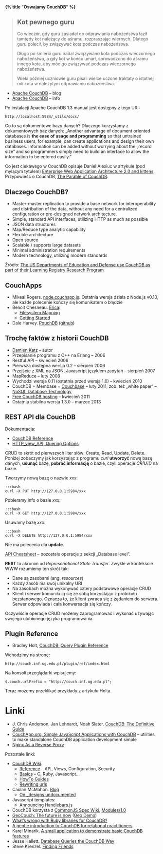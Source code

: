 #### {% title "Oswajamy CouchDB" %}

<blockquote>
 <h2>Kot pewnego guru</h2>
 <p>
  Co wieczór, gdy guru zasiadał do odprawiania nabożeństwa
  łaził tamtędy kot należący do aśramu,
  rozpraszając wiernych.
  Dlatego guru polecił, by związywać kota
  podczas nabożeństwa.
 <p>
  Długo po śmierci guru
  nadal związywano kota
  podczas wieczornego nabożeństwa,
  a gdy kot w końcu umarł,
  sprowadzono do aśramu innego kota,
  aby móc go związywać
  podczas wieczornego nabożeństwa.
 <p>
  Wieki później uczniowie guru
  pisali wielce uczone traktaty
  o istotnej roli kota
  w należytym odprawianiu nabożeństwa.
</blockquote>

* [Apache CouchDB](https://blogs.apache.org/couchdb/) – blog
* [Apache CouchDB](http://couchdb.apache.org/) – info

Po instalacji Apache CouchDB 1.3 manual jest dostępny z tego URI:

    http://localhost:5984/_utils/docs/

Co to są dokumentowe bazy danych?
Dlaczego korzystamy z dokumentowych baz danych:
„Another advantage of document oriented databases is **the ease of
usage and programming** so that untrained business users, for example,
can create applications and design their own databases. Information
can be added without worrying about the „record size” and so
programmers simply need to build an interface to allow the
information to be entered easily.”

Co jest ciekawego w CouchDB opisuje Daniel Alexiuc w artykule
(pod mylącym tytułem) [Enterprise Web Application Architecture 2.0 and
kittens](http://justsomejavaguy.blogspot.com/2010/02/enterprise-web-application-architecture.html).
Przypowieść o CouchDB,
[The Parable of CouchDB](http://www.iriscouch.com/blog/2011/06/the-parable-of-couchdb).


## Dlaczego CouchDB?

* Master-master replication to provide a base network for
  interoperability and distribution of the data, without any need for
  a centralized configuration or pre-designed network architecture.
* Simple, standard API interfaces, utilizing HTTP as much as possible
* JSON data structures
* Map/Reduce type analytic capability
* Flexible architecture
* Open source
* Scalable / supports large datasets
* Minimal administration requirements
* Modern technology, utilizing modern standards

Źródło:
[The US Departments of Education and Defense use CouchDB as part of their Learning Registry Research Program](http://www.couchbase.com/case-studies/learningregistry)


## CouchApps

* Mikeal Rogers.
  [node.couchapp.js](https://github.com/mikeal/node.couchapp.js).
  Ostatnia wersja działa z Node.js v0.10, ale każde polecenie kończy się
  komunikatem o błędzie
* Benoit Chesneau.
  [Erica](https://github.com/benoitc/erica):
  - [Filesystem Mapping](http://couchapp.org/page/filesystem-mapping)
  - [Getting Started](http://www.couchapp.org/page/getting-started)
* Dale Harvey.
  [PouchDB](http://pouchdb.com/) ([github](https://github.com/daleharvey/pouchdb))


## Trochę faktów z historii CouchDB

* [Damien Katz](http://damienkatz.net/) – autor
* Przepisanie programu z C++ na Erlang – 2006
* Restful API – kwiecień 2006
* Pierwsza dostępna wersja 0.2 – sierpień 2006
* Przejście z XML na JSON, Javascript językiem zapytań – sierpień 2007
* MapReduce – luty 2008
* Wychodzi wersja 0.11 (ostatnia przed wersją 1.0) – kwiecień 2010
* CouchDB + Membase = [Couchbase](http://blog.couchbase.com/hello-couchbase) – luty 2011;
  zob. też „white paper“ –
  [NoSQL Database Technology](http://www.couchbase.com/sites/default/files/uploads/all/whitepapers/NoSQL-Whitepaper.pdf)
* [Free CouchDB hosting](http://www.iriscouch.com/) – kwiecień 2011
* Ostatnia stabilna wersja 1.3.0 – marzec 2013


## REST API dla CouchDB

Dokumentacja:

* [CouchDB Reference](http://wiki.apache.org/couchdb/Reference)
* [HTTP_view_API, Quering Options](http://wiki.apache.org/couchdb/HTTP_view_API#Querying_Options)

CRUD to skrót od pierwszych liter słów: Create, Read, Update, Delete.
Poniżej zobaczymy jak korzystając z programu *curl*
**utworzyć** nową bazę danych, **usunąć** bazę, **pobrać informację** o bazie,
czyli operacje *CR[U]D* na bazie.

Tworzymy nową bazę o nazwie *xxx*:

    :::bash
    curl -X PUT http://127.0.0.1:5984/xxx

Pobieramy info o bazie *xxx*:

    :::bash
    curl -X GET http://127.0.0.1:5984/xxx

Usuwamy bazę *xxx*:

    :::bash
    curl -X DELETE http://127.0.0.1:5984/xxx

Nie ma polecenia dla **update**.

[API Cheatsheet](http://wiki.apache.org/couchdb/API_Cheatsheet) –
pozostałe operacje z sekcji „Database level”.

**REST** to akronim od *Represenational State Transfer*.
Zwykle w kontekście WWW rozumiemy ten skrót tak:

* Dane są zasobami (ang. *resources*)
* Każdy zasób ma swój unikalny URI
* Na zasobach można wykonywać cztery podstawowe operacje CRUD
* Klient i serwer komunikują się ze sobą korzystając z protokołu
  bezstanowego. Oznacza to, że klient zwraca się z żądaniem do
  serwera. Serwer odpowiada i cała konwersacja się kończy.

Oczywiście operacje CRUD możemy zaprogramować i wykonać
używając swojego ulubionego języka programowania.


## Plugin Reference

* Bradley Holt,
  [CouchDB jQuery Plugin Reference](http://bradley-holt.com/2011/07/couchdb-jquery-plugin-reference/)

Wchodzimy na stronę:

    http://couch.inf.ug.edu.pl/plugin/ref/index.html

Na konsoli przeglądarki wpisujemy:

    $.couch.urlPrefix = "http://couch.inf.ug.edu.pl";

Teraz możemy przeklikać przykłady z artykułu Holta.


# Linki

* J. Chris Anderson, Jan Lehnardt, Noah Slater.
  [CouchDB: The Definitive Guide][couchdb]
* [CouchApp.org: Simple JavaScript Applications with CouchDB](http://couchapp.org/page/index) –
  utilities to make standalone CouchDB application development simple
* [Nginx As a Reverse Proxy](http://wiki.apache.org/couchdb/Nginx_As_a_Reverse_Proxy)

<!--
Cykl artykułów, Jan Lehnardt. *What’s new in CouchDB*:

* Part 1: [Nice URLs with Rewrite Rules and Virtual Hosts](http://blog.couchbase.com/what%E2%80%99s-new-apache-couchdb-011-%E2%80%94-part-one-nice-urls-rewrite-rules-and-virtual-hosts)
* Part 2: [Views; JOINs Redux, Raw Collation for Speed](http://blog.couchbase.com/what%E2%80%99s-new-apache-couchdb-011-%E2%80%94-part-two-views-joins-redux-raw-collation-speed)
* Part 3: [New Features in Replication](http://blog.couchbase.com/what%E2%80%99s-new-apache-couchdb-011-%E2%80%94-part-three-new-features-replication)
* Part 4: [Security’n stuff: Users, Authentication, Authorisation and Permissions](http://blog.couchbase.com/what%E2%80%99s-new-couchdb-10-%E2%80%94-part-4-security%E2%80%99n-stuff-users-authentication-authorisation-and-permissions)
-->

Pozostałe linki:

* [CouchDB Wiki][couchdb wiki].
   * [Reference](http://wiki.apache.org/couchdb/Reference) – API, Views, Configuration, Security
   * [Basics](http://wiki.apache.org/couchdb/Basics) – C, Ruby, Javascript…
   * [HowTo Guides](http://wiki.apache.org/couchdb/How-To_Guides)
   * [Rewriting urls](http://wiki.apache.org/couchdb/Rewriting_urls)
* Caolan McMahon. [Blog](http://caolanmcmahon.com/)
   * [On _designs undocumented](http://caolanmcmahon.com/posts/on__designs_undocumented/)
* Javascript templates:
   * [Announcing Handlebars.js](http://yehudakatz.com/2010/09/09/announcing-handlebars-js/)
* CouchDB korzysta z [CommonJS Spec Wiki](http://wiki.commonjs.org/wiki/CommonJS),
  [Modules/1.0](http://wiki.commonjs.org/wiki/Modules/1.0)
* [GeoCouch: The future is now](http://vmx.cx/cgi-bin/blog/index.cgi/geocouch-the-future-is-now:2010-05-03:en,CouchDB,Python,Erlang,geo) ([Geo Demo](http://vmx.iriscouch.com/blocks/_design/geodemo/index.html))
* [What’s wrong with Ruby libraries for CouchDB?](http://gist.github.com/503660)
* [A gentle introduction to CouchDB for relational practitioners](http://www.xaprb.com/blog/2010/09/07/a-gentle-introduction-to-couchdb-for-relational-practitioners/)
* Karel Minarik.
  [A small application to demonstrate basic CouchDB features](http://github.com/karmi/couchdb-showcase)
* Jesse Hallett. [Database Queries
  the CouchDB Way](http://sitr.us/2009/06/30/database-queries-the-couchdb-way.html)
* Steve Krenzel. [Finding Friends](http://stevekrenzel.com/articles/finding-friends)


[couchdb wiki]: http://wiki.apache.org/couchdb/ "Couchdb Wiki"
[couchdb]: http://guide.couchdb.org/ "CouchDB: The Definitive Guide"
